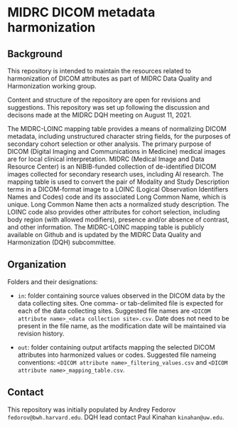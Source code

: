 # MIDRC DICOM metadata harmonization

## Background

This repository is intended to maintain the resources related to harmonization of DICOM attributes as part of MIDRC Data Quality and Harmonization working group.

Content and structure of the repository are open for revisions and suggestions. This repository was set up following the discussion and decisons made at the MIDRC DQH meeting on August 11, 2021.

The MIDRC-LOINC mapping table provides a means of normalizing DICOM metadata, including unstructured character string fields, for the purposes of secondary cohort selection or other analysis. The primary purpose of DICOM (Digital Imaging and Communications in Medicine) medical images are for local clinical interpretation. MIDRC (Medical Image and Data Resource Center) is an NIBIB-funded collection of de-identified DICOM images collected for secondary research uses, including AI research. The mapping table is used to convert the pair of Modality and Study Description terms in a DICOM-format image to a LOINC (Logical Observation Identifiers Names and Codes) code and its associated Long Common Name, which is unique. Long Common Name then acts a normalized study description. The LOINC code also provides other attributes for cohort selection, including body region (with allowed modifiers), presence and/or absence of contrast, and other information. The MIDRC-LOINC mapping table is publicly available on Github and is updated by the MIDRC Data Quality and Harmonization (DQH) subcommittee.

## Organization

Folders and their designations:

* `in`: folder containing source values observed in the DICOM data by the data collecting sites. One comma- or tab-delimited file is expected for each of the data collecting sites. Suggested file names are `<DICOM attribute name>_<data collection site>.csv`. Date does not need to be present in the file name, as the modification date will be maintained via revision history.

* `out`: folder containing output artifacts mapping the selected DICOM attributes into harmonized values or codes. Suggested file nameing conventions: `<DICOM attribute name>_filtering_values.csv` and `<DICOM attribute name>_mapping_table.csv`.

## Contact

This repository was initially populated by Andrey Fedorov `fedorov@bwh.harvard.edu`. DQH lead contact Paul Kinahan `kinahan@uw.edu`.
